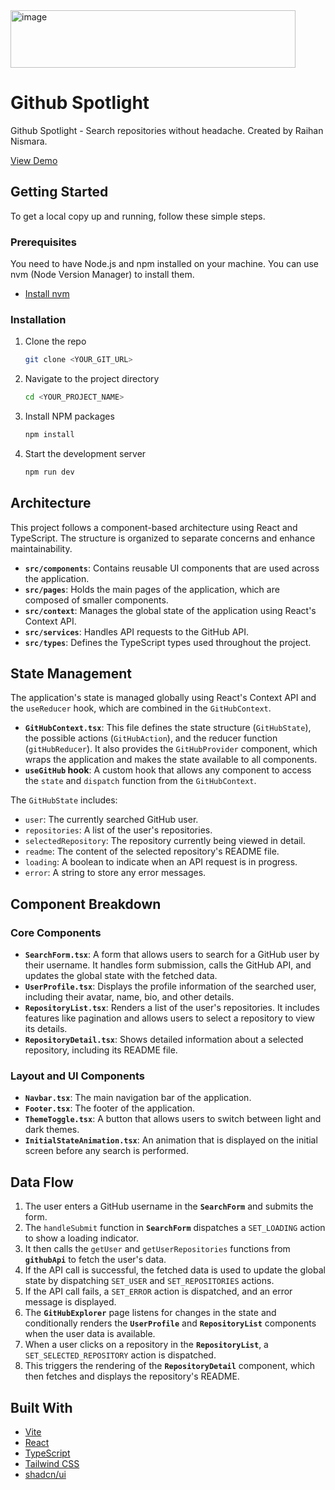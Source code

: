 <img width="456" height="92" alt="image" src="https://github.com/user-attachments/assets/5cdeb40a-3fb5-4bc3-854e-0a2ce57fa0ad" />

# Github Spotlight

Github Spotlight - Search repositories without headache. Created by Raihan Nismara.

[View Demo](https://github-spotlight-snowy.vercel.app/)

## Getting Started

To get a local copy up and running, follow these simple steps.

### Prerequisites

You need to have Node.js and npm installed on your machine. You can use nvm (Node Version Manager) to install them.

- [Install nvm](https://github.com/nvm-sh/nvm#installing-and-updating)

### Installation

1. Clone the repo
   ```sh
   git clone <YOUR_GIT_URL>
   ```
2. Navigate to the project directory
   ```sh
   cd <YOUR_PROJECT_NAME>
   ```
3. Install NPM packages
   ```sh
   npm install
   ```
4. Start the development server
   ```sh
   npm run dev
   ```

## Architecture

This project follows a component-based architecture using React and TypeScript. The structure is organized to separate concerns and enhance maintainability.

- **`src/components`**: Contains reusable UI components that are used across the application.
- **`src/pages`**: Holds the main pages of the application, which are composed of smaller components.
- **`src/context`**: Manages the global state of the application using React's Context API.
- **`src/services`**: Handles API requests to the GitHub API.
- **`src/types`**: Defines the TypeScript types used throughout the project.

## State Management

The application's state is managed globally using React's Context API and the `useReducer` hook, which are combined in the `GitHubContext`.

- **`GitHubContext.tsx`**: This file defines the state structure (`GitHubState`), the possible actions (`GitHubAction`), and the reducer function (`gitHubReducer`). It also provides the `GitHubProvider` component, which wraps the application and makes the state available to all components.
- **`useGitHub` hook**: A custom hook that allows any component to access the `state` and `dispatch` function from the `GitHubContext`.

The `GitHubState` includes:

- `user`: The currently searched GitHub user.
- `repositories`: A list of the user's repositories.
- `selectedRepository`: The repository currently being viewed in detail.
- `readme`: The content of the selected repository's README file.
- `loading`: A boolean to indicate when an API request is in progress.
- `error`: A string to store any error messages.

## Component Breakdown

### Core Components

- **`SearchForm.tsx`**: A form that allows users to search for a GitHub user by their username. It handles form submission, calls the GitHub API, and updates the global state with the fetched data.
- **`UserProfile.tsx`**: Displays the profile information of the searched user, including their avatar, name, bio, and other details.
- **`RepositoryList.tsx`**: Renders a list of the user's repositories. It includes features like pagination and allows users to select a repository to view its details.
- **`RepositoryDetail.tsx`**: Shows detailed information about a selected repository, including its README file.

### Layout and UI Components

- **`Navbar.tsx`**: The main navigation bar of the application.
- **`Footer.tsx`**: The footer of the application.
- **`ThemeToggle.tsx`**: A button that allows users to switch between light and dark themes.
- **`InitialStateAnimation.tsx`**: An animation that is displayed on the initial screen before any search is performed.

## Data Flow

1. The user enters a GitHub username in the **`SearchForm`** and submits the form.
2. The `handleSubmit` function in **`SearchForm`** dispatches a `SET_LOADING` action to show a loading indicator.
3. It then calls the `getUser` and `getUserRepositories` functions from **`githubApi`** to fetch the user's data.
4. If the API call is successful, the fetched data is used to update the global state by dispatching `SET_USER` and `SET_REPOSITORIES` actions.
5. If the API call fails, a `SET_ERROR` action is dispatched, and an error message is displayed.
6. The **`GitHubExplorer`** page listens for changes in the state and conditionally renders the **`UserProfile`** and **`RepositoryList`** components when the user data is available.
7. When a user clicks on a repository in the **`RepositoryList`**, a `SET_SELECTED_REPOSITORY` action is dispatched.
8. This triggers the rendering of the **`RepositoryDetail`** component, which then fetches and displays the repository's README.

## Built With

- [Vite](https://vitejs.dev/)
- [React](https://reactjs.org/)
- [TypeScript](https://www.typescriptlang.org/)
- [Tailwind CSS](https://tailwindcss.com/)
- [shadcn/ui](https://ui.shadcn.com/)
